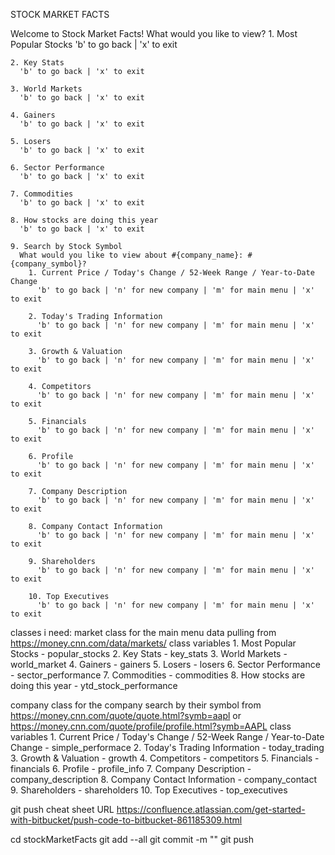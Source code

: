 STOCK MARKET FACTS

Welcome to Stock Market Facts!
  What would you like to view?
    1. Most Popular Stocks
      'b' to go back | 'x' to exit

    2. Key Stats
      'b' to go back | 'x' to exit

    3. World Markets
      'b' to go back | 'x' to exit

    4. Gainers
      'b' to go back | 'x' to exit

    5. Losers
      'b' to go back | 'x' to exit

    6. Sector Performance
      'b' to go back | 'x' to exit

    7. Commodities
      'b' to go back | 'x' to exit

    8. How stocks are doing this year
      'b' to go back | 'x' to exit

    9. Search by Stock Symbol
      What would you like to view about #{company_name}: #{company_symbol}?
        1. Current Price / Today's Change / 52-Week Range / Year-to-Date Change
          'b' to go back | 'n' for new company | 'm' for main menu | 'x' to exit

        2. Today's Trading Information
          'b' to go back | 'n' for new company | 'm' for main menu | 'x' to exit

        3. Growth & Valuation
          'b' to go back | 'n' for new company | 'm' for main menu | 'x' to exit

        4. Competitors
          'b' to go back | 'n' for new company | 'm' for main menu | 'x' to exit

        5. Financials
          'b' to go back | 'n' for new company | 'm' for main menu | 'x' to exit

        6. Profile
          'b' to go back | 'n' for new company | 'm' for main menu | 'x' to exit

        7. Company Description
          'b' to go back | 'n' for new company | 'm' for main menu | 'x' to exit

        8. Company Contact Information
          'b' to go back | 'n' for new company | 'm' for main menu | 'x' to exit

        9. Shareholders
          'b' to go back | 'n' for new company | 'm' for main menu | 'x' to exit

        10. Top Executives
          'b' to go back | 'n' for new company | 'm' for main menu | 'x' to exit


classes i need:
  market class
    for the main menu data pulling from
    https://money.cnn.com/data/markets/
      class variables
      1. Most Popular Stocks - popular_stocks
      2. Key Stats - key_stats
      3. World Markets - world_market
      4. Gainers - gainers
      5. Losers - losers
      6. Sector Performance - sector_performance
      7. Commodities - commodities
      8. How stocks are doing this year - ytd_stock_performance


  company class
    for the company search by their symbol from
    https://money.cnn.com/quote/quote.html?symb=aapl
    or
    https://money.cnn.com/quote/profile/profile.html?symb=AAPL
      class variables
      1. Current Price / Today's Change / 52-Week Range / Year-to-Date Change - simple_performace
      2. Today's Trading Information - today_trading
      3. Growth & Valuation - growth
      4. Competitors - competitors
      5. Financials - financials
      6. Profile - profile_info
      7. Company Description - company_description
      8. Company Contact Information - company_contact
      9. Shareholders - shareholders
      10. Top Executives - top_executives




















git push cheat sheet URL
https://confluence.atlassian.com/get-started-with-bitbucket/push-code-to-bitbucket-861185309.html

cd stockMarketFacts
git add --all
git commit -m "<commit-message>"
git push

